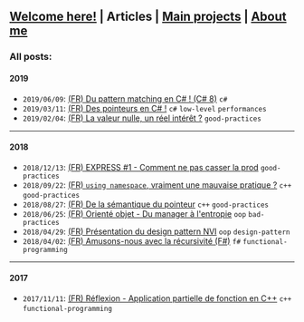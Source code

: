## [Welcome here!](index.md) | Articles | [Main projects](projects.md) | [About me](about.md)

### All posts:

#### 2019
- `2019/06/09`: [(FR) Du pattern matching en C# ! (C# 8)](articles/fr/2019/pattern_matching_csharp.md) `c#`
- `2019/03/11`: [(FR) Des pointeurs en C# !](articles/fr/2019/pointeurs_csharp.md) `c#` `low-level` `performances`
- `2019/02/04`: [(FR) La valeur nulle, un réel intérêt ?](articles/fr/2019/la_valeur_nulle.md) `good-practices`

---
#### 2018
- `2018/12/13`: [(FR) EXPRESS #1 - Comment ne pas casser la prod](articles/fr/2018/express1_script_prod.md) `good-practices`
- `2018/09/22`: [(FR) `using namespace`, vraiment une mauvaise pratique ?](articles/fr/2018/using_namespace.md) `c++` `good-practices`
- `2018/08/27`: [(FR) De la sémantique du pointeur](articles/fr/2018/semantique_pointeur.md) `c++` `good-practices`
- `2018/06/25`: [(FR) Orienté objet - Du manager à l'entropie](articles/fr/2018/manager.md) `oop` `bad-practices`
- `2018/04/29`: [(FR) Présentation du design pattern NVI](articles/fr/2018/nvi.md) `oop` `design-pattern`
- `2018/04/02`: [(FR) Amusons-nous avec la récursivité (F#)](articles/fr/2018/recursivite.md) `f#` `functional-programming`

---
#### 2017
- `2017/11/11`: [(FR) Réflexion - Application partielle de fonction en C++](articles/fr/2017/curryfication_cpp.md) `c++` `functional-programming`
